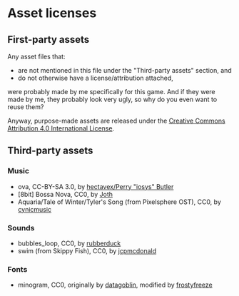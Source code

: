# Asset licenses

## First-party assets

Any asset files that:

* are not mentioned in this file under the "Third-party assets" section, and
* do not otherwise have a license/attribution attached,

were probably made by me specifically for this game.
And if they were made by me, they probably look very ugly, so why do you even want to reuse them?

Anyway, purpose-made assets are released under the [Creative Commons Attribution 4.0 International License](https://creativecommons.org/licenses/by/4.0/).

## Third-party assets

### Music

* ova, CC-BY-SA 3.0, by [hectavex/Perry "iosys" Butler](https://opengameart.org/content/ova)
* \[8bit\] Bossa Nova, CC0, by [Joth](https://opengameart.org/content/bossa-nova)
* Aquaria/Tale of Winter/Tyler's Song (from Pixelsphere OST), CC0, by [cynicmusic](https://opengameart.org/content/aquaria)

### Sounds

* bubbles_loop, CC0, by [rubberduck](https://opengameart.org/content/40-cc0-water-splash-slime-sfx)
* swim (from Skippy Fish), CC0, by [jcpmcdonald](https://opengameart.org/content/skippy-fish-water-sound-collection)

### Fonts

* minogram, CC0, originally by [datagoblin](https://datagoblin.itch.io/monogram), modified by [frostyfreeze](https://frostyfreeze.itch.io/pixel-bitmap-fonts-png-xml)
